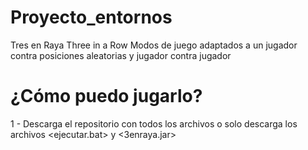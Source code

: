 # Proyecto_entornos
Tres en Raya Three in a Row Modos de juego adaptados a un jugador contra posiciones aleatorias y jugador contra jugador

# ¿Cómo puedo jugarlo?
1 - Descarga el repositorio con todos los archivos o solo descarga los archivos <ejecutar.bat> y <3enraya.jar>

